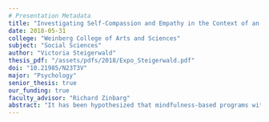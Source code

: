 ```yaml
---
# Presentation Metadata
title: "Investigating Self-Compassion and Empathy in the Context of an Internet-Delivered Mindfulness-Based Exposure Intervention"
date: 2018-05-31
college: "Weinberg College of Arts and Sciences"
subject: "Social Sciences"
author: "Victoria Steigerwald"
thesis_pdf: "/assets/pdfs/2018/Expo_Steigerwald.pdf"
doi: "10.21985/N23T3V"
major: "Psychology"
senior_thesis: true
our_funding: true
faculty_advisor: "Richard Zinbarg"
abstract: "It has been hypothesized that mindfulness-based programs with a primary focus on teaching self-compassion or empathy will have greater effects on self-compassion and empathy than will mindfulness-based exposure programs, which focus primarily on enhancing present moment awareness and reducing distress.  However, because research on mindfulness-based exposure programs has centered on their potential to reduce distress and facilitate exposures, their effects on self-compassion and empathy are unknown.  The current study’s goal was therefore to determine the effects of the Working with Difficulty Meditation, a mindfulness-based exposure program, on self-compassion and empathy through an Internet-based treatment study.  Five participants were randomly assigned to the meditation group or the waitlist control group, which waited two weeks before beginning the meditation.  Once given access to the meditation, participants were asked to complete at least 10 meditations over 14 days.  Participants in both groups also completed the Self-Compassion Scale and the Interpersonal Reactivity Scale at three time points, providing measures of self-compassion and empathy, respectively.  Results indicated no significant increases in self-compassion or empathy for either group, with no significant interaction between group and time.  These results fail to provide support for the meditation enhancing self-compassion or empathy, but, with five participants, the findings should be interpreted with caution.  Additionally, because participant adherence appeared to be low, it will be important for future studies of related interventions to find ways to better monitor and encourage adherence."
---
```

